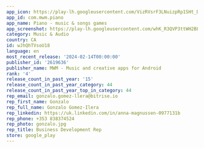 ```yaml
---
app_icon: https://play-lh.googleusercontent.com/VizRVsrF3LNuizpRp1SHt_DK7yrj6VDEuAZSJYV4KWjY0YdcJQ85d7bn2pbTD6Qhq28
app_id: com.mwm.piano
app_name: Piano - music & songs games
app_screenshot: https://play-lh.googleusercontent.com/whK_R3QVP3ttWH2BL4OLWSv02fQCq64Cw1J7i4DGPLq2pMBcL8fYTd-MHefZB0ygdg
category: Music & Audio
country: CA
id: wJhQhTVsoU18
language: en
most_recent_release: '2024-02-14T00:00:00'
publisher_id: '2619636'
publisher_name: MWM - Music and creative apps for Android
rank: '4'
release_count_in_past_year: '15'
release_count_in_past_year_category: 44
release_count_in_past_year_top_in_category: 44
rep_email: gonzalo.gomez-llera@bitrise.io
rep_first_name: Gonzalo
rep_full_name: Gonzalo Gomez-Ilera
rep_linkedin: https://uk.linkedin.com/in/anna-magnussen-0977131b
rep_phone: +353 838374524
rep_photo: gonzalo.jpg
rep_title: Business Development Rep
store: google_play
---
```


